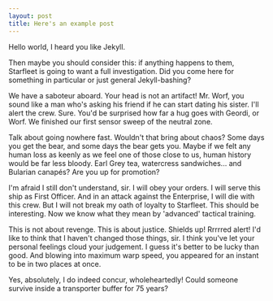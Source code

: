 ```yaml
---
layout: post
title: Here's an example post
---
```


Hello world, I heard you like Jekyll.

Then maybe you should consider this: if anything happens to them, Starfleet is going to want a full investigation. Did you come here for something in particular or just general Jekyll-bashing?

We have a saboteur aboard. Your head is not an artifact! Mr. Worf, you sound like a man who's asking his friend if he can start dating his sister. I'll alert the crew. Sure. You'd be surprised how far a hug goes with Geordi, or Worf. We finished our first sensor sweep of the neutral zone.

Talk about going nowhere fast. Wouldn't that bring about chaos? Some days you get the bear, and some days the bear gets you. Maybe if we felt any human loss as keenly as we feel one of those close to us, human history would be far less bloody. Earl Grey tea, watercress sandwiches... and Bularian canapés? Are you up for promotion?

I'm afraid I still don't understand, sir. I will obey your orders. I will serve this ship as First Officer. And in an attack against the Enterprise, I will die with this crew. But I will not break my oath of loyalty to Starfleet. This should be interesting. Now we know what they mean by 'advanced' tactical training.

This is not about revenge. This is about justice. Shields up! Rrrrred alert! I'd like to think that I haven't changed those things, sir. I think you've let your personal feelings cloud your judgement. I guess it's better to be lucky than good. And blowing into maximum warp speed, you appeared for an instant to be in two places at once.

Yes, absolutely, I do indeed concur, wholeheartedly! Could someone survive inside a transporter buffer for 75 years?
